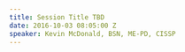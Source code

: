 ```yaml
---
title: Session Title TBD
date: 2016-10-03 08:05:00 Z
speaker: Kevin McDonald, BSN, ME-PD, CISSP
---
```


